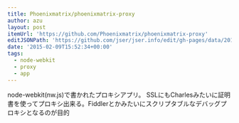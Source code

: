 ```yaml
---
title: Phoenixmatrix/phoenixmatrix-proxy
author: azu
layout: post
itemUrl: 'https://github.com/Phoenixmatrix/phoenixmatrix-proxy'
editJSONPath: 'https://github.com/jser/jser.info/edit/gh-pages/data/2015/02/index.json'
date: '2015-02-09T15:52:34+00:00'
tags:
  - node-webkit
  - proxy
  - app
---
```

node-webkit(nw.js)で書かれたプロキシアプリ。
SSLにもCharlesみたいに証明書を使ってプロキシ出来る。Fiddlerとかみたいにスクリプタブルなデバッグプロキシとなるのが目的
